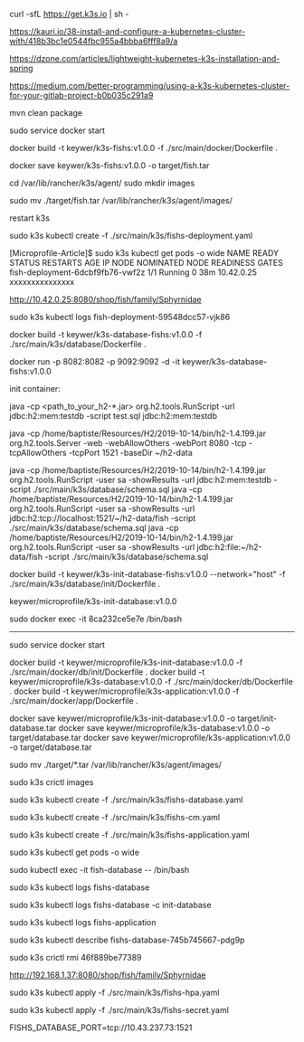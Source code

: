 
curl -sfL https://get.k3s.io | sh -

https://kauri.io/38-install-and-configure-a-kubernetes-cluster-with/418b3bc1e0544fbc955a4bbba6fff8a9/a

https://dzone.com/articles/lightweight-kubernetes-k3s-installation-and-spring

https://medium.com/better-programming/using-a-k3s-kubernetes-cluster-for-your-gitlab-project-b0b035c291a9

mvn clean package

sudo service docker start

docker build -t keywer/k3s-fishs:v1.0.0 -f ./src/main/docker/Dockerfile .

docker save keywer/k3s-fishs:v1.0.0 -o target/fish.tar

cd /var/lib/rancher/k3s/agent/
sudo mkdir images

sudo mv ./target/fish.tar /var/lib/rancher/k3s/agent/images/

restart k3s

sudo k3s kubectl create -f ./src/main/k3s/fishs-deployment.yaml

[Microprofile-Article]$ sudo k3s kubectl get pods -o wide
NAME                               READY   STATUS    RESTARTS   AGE   IP           NODE              NOMINATED NODE   READINESS GATES
fish-deployment-6dcbf9fb76-vwf2z   1/1     Running   0          38m   10.42.0.25   xxxxxxxxxxxxxxx   <none>           <none>

http://10.42.0.25:8080/shop/fish/family/Sphyrnidae

sudo k3s kubectl logs fish-deployment-59548dcc57-vjk86

docker build -t keywer/k3s-database-fishs:v1.0.0 -f ./src/main/k3s/database/Dockerfile .

docker run -p 8082:8082 -p 9092:9092 -d -it keywer/k3s-database-fishs:v1.0.0

init container:

java -cp <path_to_your_h2-*.jar> org.h2.tools.RunScript -url jdbc:h2:mem:testdb -script test.sql
jdbc:h2:mem:testdb

java -cp /home/baptiste/Resources/H2/2019-10-14/bin/h2-1.4.199.jar org.h2.tools.Server -web -webAllowOthers -webPort 8080 -tcp -tcpAllowOthers -tcpPort 1521 -baseDir ~/h2-data

java -cp /home/baptiste/Resources/H2/2019-10-14/bin/h2-1.4.199.jar org.h2.tools.RunScript -user sa -showResults -url jdbc:h2:mem:testdb -script ./src/main/k3s/database/schema.sql
java -cp /home/baptiste/Resources/H2/2019-10-14/bin/h2-1.4.199.jar org.h2.tools.RunScript -user sa -showResults -url jdbc:h2:tcp://localhost:1521/~/h2-data/fish -script ./src/main/k3s/database/schema.sql
java -cp /home/baptiste/Resources/H2/2019-10-14/bin/h2-1.4.199.jar org.h2.tools.RunScript -user sa -showResults -url jdbc:h2:file:~/h2-data/fish -script ./src/main/k3s/database/schema.sql

docker build -t keywer/k3s-init-database-fishs:v1.0.0 --network="host" -f ./src/main/k3s/database/init/Dockerfile .

keywer/microprofile/k3s-init-database:v1.0.0

sudo docker exec -it 8ca232ce5e7e /bin/bash

--------------------------

sudo service docker start

docker build -t keywer/microprofile/k3s-init-database:v1.0.0 -f ./src/main/docker/db/init/Dockerfile .
docker build -t keywer/microprofile/k3s-database:v1.0.0 -f ./src/main/docker/db/Dockerfile .
docker build -t keywer/microprofile/k3s-application:v1.0.0 -f ./src/main/docker/app/Dockerfile .

docker save keywer/microprofile/k3s-init-database:v1.0.0 -o target/init-database.tar
docker save keywer/microprofile/k3s-database:v1.0.0 -o target/database.tar
docker save keywer/microprofile/k3s-application:v1.0.0 -o target/database.tar

sudo mv ./target/*.tar /var/lib/rancher/k3s/agent/images/

sudo k3s crictl images

sudo k3s kubectl create -f ./src/main/k3s/fishs-database.yaml

sudo k3s kubectl create -f ./src/main/k3s/fishs-cm.yaml

sudo k3s kubectl create -f ./src/main/k3s/fishs-application.yaml

sudo k3s kubectl get pods -o wide

sudo kubectl exec -it fish-database -- /bin/bash

sudo k3s kubectl logs fishs-database

sudo k3s kubectl logs fishs-database -c init-database

sudo k3s kubectl logs fishs-application

sudo k3s kubectl describe fishs-database-745b745667-pdg9p

sudo k3s crictl rmi 46f889be77389

http://192.168.1.37:8080/shop/fish/family/Sphyrnidae


sudo k3s kubectl apply -f ./src/main/k3s/fishs-hpa.yaml

sudo k3s kubectl apply -f ./src/main/k3s/fishs-secret.yaml

FISHS_DATABASE_PORT=tcp://10.43.237.73:1521